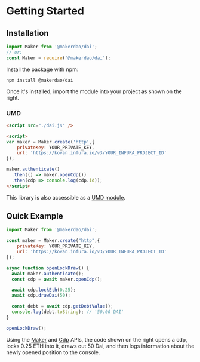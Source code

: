 # Getting Started

## Installation

```javascript
import Maker from '@makerdao/dai';
// or:
const Maker = require('@makerdao/dai');
```
Install the package with npm:

`npm install @makerdao/dai`

Once it's installed, import the module into your project as shown on the right.

### UMD

```html
<script src="./dai.js" />

<script>
var maker = Maker.create('http',{
	privateKey: YOUR_PRIVATE_KEY, 
	url: 'https://kovan.infura.io/v3/YOUR_INFURA_PROJECT_ID'
});

maker.authenticate()
  .then(() => maker.openCdp())
  .then(cdp => console.log(cdp.id));
</script>
```

This library is also accessible as a [UMD module](https://github.com/umdjs/umd).

## Quick Example

```javascript
import Maker from '@makerdao/dai';

const maker = Maker.create("http",{
	privateKey: YOUR_PRIVATE_KEY, 
	url: 'https://kovan.infura.io/v3/YOUR_INFURA_PROJECT_ID'
});

async function openLockDraw() {
  await maker.authenticate();
  const cdp = await maker.openCdp();

  await cdp.lockEth(0.25);
  await cdp.drawDai(50);

  const debt = await cdp.getDebtValue();
  console.log(debt.toString); // '50.00 DAI'
}

openLockDraw();
```

Using the [Maker](#maker) and [Cdp](#cdp) APIs, the code shown on the right
opens a cdp, locks 0.25 ETH into it, draws out 50 Dai, and then logs information
about the newly opened position to the console.
